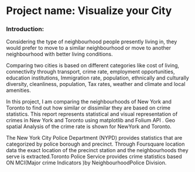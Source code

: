 # Project name: Visualize your City
### Introduction:
Considering the type of neighbourhood people presently living in, they would prefer to move to a 
similar neighbourhood or move to another neighbourhood with better living conditions. 
  
  Comparing two cities is based on different categories like cost of living, connectivity through 
transport, crime rate, employment opportunities, education institutions, Immigration rate, population,
ethnically and culturally diversity, cleanliness, population, Tax rates, weather and climate and 
local amenities.
       
  In this project, I am comparing the neighbourhoods of New York and Toronto to find out how similar 
  or dissimilar they are based on crime statistics. This report represents statistical and visual
  representation of crimes in New York and Toronto using matplotlib and Folium API . 
  Geo spatial Analysis of the crime rate is shown for NewYork and Toronto.
        
  The New York City Police Department (NYPD) provides statistics that are categorized by police 
  borough and precinct. Through Foursquare location data the exact location of the precinct station
  and the neighbourhoods they serve is extracted.Toronto Police Service provides crime statistics 
  based ON MCI(Major crime Indicators )by NeighbourhoodPolice Division.
